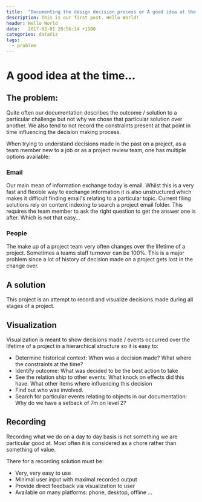 ```yaml
---
title:  "Documenting the design decision process or A good idea at the time.."
description: This is our first post. Hello World!
header: Hello World
date:   2017-02-01 20:56:14 +1100
categories: dataViz
tags:
  - problem
---
```

# A good idea at the time...

## The problem:

Quite often our documentation describes the outcome / solution to a particular challenge but not why we chose that particular solution over another. We also tend to not record the constraints present at that point in time influencing the decision making process. 

When trying to understand decisions made in the past on a project, as a team member new to a job or as a project review team, one has multiple options available:

### Email  

Our main mean of information exchange today is email. Whilst this is a very fast and flexible way to exchange information it is also unstructured which makes it difficult finding email's relating to a particular topic.
Current filing solutions rely on content indexing to search a project email folder. This requires the team member to ask the right question to get the answer one is after. Which is not that easy...

### People

The make up of a project team very often changes over the lifetime of a project. Sometimes a teams staff turnover can be 100%. This is a major problem since a lot of history of decision made on a project gets lost in the change over.

## A solution

This project is an attempt to record and visualize decisions made during all stages of a project. 

## Visualization

Visualization is meant to show decisions made / events occurred over the lifetime of a project in a hierarchical structure so it is easy to:

* Determine historical context: When was a decision made? What where the constraints at the time?
* Identify outcome: What was decided to be the best action to take
* See the relation ship to other events: What knock on effects did this have. What other items where influencing this decision
* Find out who was involved. 
* Search for particular events relating to objects in our documentation: Why do we have a setback of 7m on level 2?

## Recording

Recording what we do on a day to day basis is not something we are particular good at. Most often it is considered  as a chore rather than something of value.

There for a recording solution must be:
* Very, very easy to use
* Minimal user input with maximal recorded output
* Provide direct feedback via visualization to user 
* Available on many platforms: phone, desktop, offline ...

